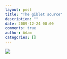 ```yaml
---
layout: post
title: "The giblet source"
description: ""
date: 2009-12-24 00:00
comments: true
author: Adam
categories: []
---
```


<img src="/images/the-giblet-source/IMG_0001.jpg">

